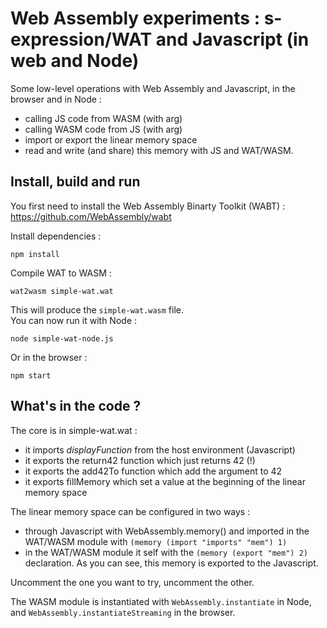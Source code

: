 # Web Assembly experiments : s-expression/WAT and Javascript (in web and Node)

Some low-level operations with Web Assembly and Javascript, in the browser and in Node :  
 * calling JS code from WASM (with arg)
 * calling WASM code from JS (with arg)
 * import or export the linear memory space
 * read and write (and share) this memory with JS and WAT/WASM.

## Install, build and run

You first need to install the Web Assembly Binarty Toolkit (WABT) : https://github.com/WebAssembly/wabt

Install dependencies : 

    npm install 

Compile WAT to WASM : 

    wat2wasm simple-wat.wat

This will produce the `simple-wat.wasm` file.  
You can now run it with Node : 

    node simple-wat-node.js

Or in the browser : 

    npm start

## What's in the code ?
The core is in simple-wat.wat : 
 * it imports _displayFunction_ from the host environment (Javascript)
 * it exports the return42 function which just returns 42 (!)
 * it exports the add42To function which add the argument to 42
 * it exports fillMemory which set a value at the beginning of the linear memory space

The linear memory space can be configured in two ways : 
 * through Javascript with WebAssembly.memory() and imported in the WAT/WASM module with `(memory (import "imports" "mem") 1)` 
 * in the WAT/WASM module it self with the `(memory (export "mem") 2)` declaration. As you can see, this memory is exported to the Javascript.

Uncomment the one you want to try, uncomment the other.

The WASM module is instantiated with `WebAssembly.instantiate` in Node, and `WebAssembly.instantiateStreaming` in the browser.